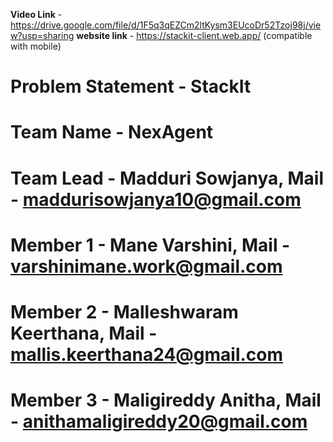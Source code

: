 **Video Link** - https://drive.google.com/file/d/1F5q3qEZCm2ltKysm3EUcoDr52Tzoj98j/view?usp=sharing
**website link** - https://stackit-client.web.app/   (compatible with mobile)
# Problem Statement - StackIt

# Team Name - NexAgent

# Team Lead - Madduri Sowjanya, Mail - maddurisowjanya10@gmail.com
# Member 1 - Mane Varshini, Mail - varshinimane.work@gmail.com
# Member 2 - Malleshwaram Keerthana, Mail - mallis.keerthana24@gmail.com
# Member 3 - Maligireddy Anitha, Mail - anithamaligireddy20@gmail.com



